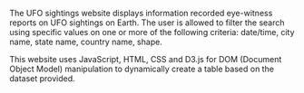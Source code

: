 The UFO sightings website displays information recorded eye-witness reports on UFO sightings on Earth.  The user is allowed to filter the search using specific values on one or more of the following criteria: date/time, city name, state name, country name, shape.

This website uses JavaScript, HTML, CSS and D3.js for DOM (Document Object Model) manipulation to dynamically create a table based on the dataset provided.